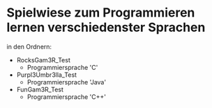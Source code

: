 # Spielwiese zum Programmieren lernen verschiedenster Sprachen

in den Ordnern:
- RocksGam3R_Test 
  - Programmiersprache 'C'
- Purpl3Umbr3lla_Test
  - Programmiersprache 'Java'
- FunGam3R_Test
  - Programmiersprache 'C++'
